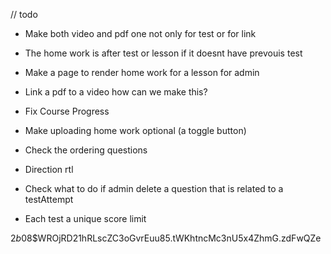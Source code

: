 // todo

- Make both video and pdf one not only for test or for link
- The home work is after test or lesson if it doesnt have prevouis test
- Make a page to render home work for a lesson for admin
- Link a pdf to a video how can we make this?
- Fix Course Progress
- Make uploading home work optional (a toggle button)

- Check the ordering questions
- Direction rtl
- Check what to do if admin delete a question that is related to a testAttempt
- Each test a unique score limit

$2b$08$WROjRD21hRLscZC3oGvrEuu85.tWKhtncMc3nU5x4ZhmG.zdFwQZe
